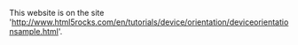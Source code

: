 This website is on the site 'http://www.html5rocks.com/en/tutorials/device/orientation/deviceorientationsample.html'.